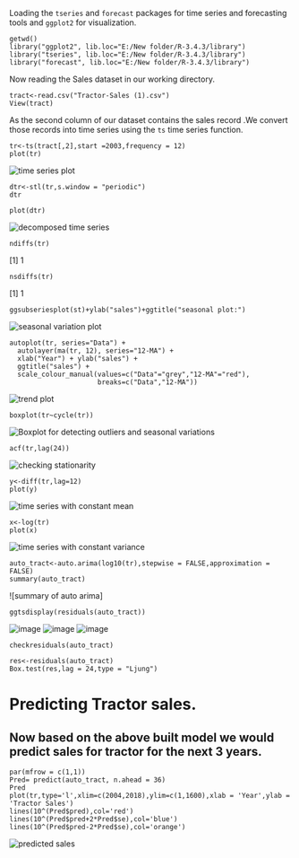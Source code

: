 Loading the `tseries` and `forecast` packages for time series and forecasting tools and `ggplot2` for visualization.
```{r}
getwd()
library("ggplot2", lib.loc="E:/New folder/R-3.4.3/library")
library("tseries", lib.loc="E:/New folder/R-3.4.3/library")
library("forecast", lib.loc="E:/New folder/R-3.4.3/library")
```
Now reading the Sales dataset in our working directory.
```{r}
tract<-read.csv("Tractor-Sales (1).csv")
View(tract)
```
As the second column of our dataset contains the sales record .We convert those records into time series using the `ts` time series function.
```{r}
tr<-ts(tract[,2],start =2003,frequency = 12)
plot(tr)
```
![time series plot](https://github.com/venusrohilla/Time-Series-and-Forecasting/blob/master/new%20folder/time%20series%20plot.png)
```{r}
dtr<-stl(tr,s.window = "periodic")
dtr
```

```{r}
plot(dtr)
```
![decomposed time series](https://github.com/venusrohilla/Time-Series-and-Forecasting/blob/master/new%20folder/decomposed%20series%20plot.png)
```{r}
ndiffs(tr)
```
[1] 1
```{r}
nsdiffs(tr)
```
[1] 1
```{r}
ggsubseriesplot(st)+ylab("sales")+ggtitle("seasonal plot:")
```
![seasonal variation plot](https://github.com/venusrohilla/Time-Series-and-Forecasting/blob/master/new%20folder/seasonal%20plot.png)
```{r}
autoplot(tr, series="Data") +
  autolayer(ma(tr, 12), series="12-MA") +
  xlab("Year") + ylab("sales") +
  ggtitle("sales") +
  scale_colour_manual(values=c("Data"="grey","12-MA"="red"),
                      breaks=c("Data","12-MA"))
```
![trend plot](https://github.com/venusrohilla/Time-Series-and-Forecasting/blob/master/new%20folder/plot%20for%20showing%20trend.png)
```{r}
boxplot(tr~cycle(tr))
```
![Boxplot for detecting outliers and seasonal variations](https://github.com/venusrohilla/Time-Series-and-Forecasting/blob/master/new%20folder/boxplot.png) 
```{r}
acf(tr,lag(24))
```
![checking stationarity](https://github.com/venusrohilla/Time-Series-and-Forecasting/blob/master/new%20folder/acf%204%20check%20stationar.png)
```{r}
y<-diff(tr,lag=12)
plot(y)
```
![time series with constant mean](https://github.com/venusrohilla/Time-Series-and-Forecasting/blob/master/new%20folder/removing%20trend.png)
```{r}
x<-log(tr)
plot(x)
```
![time series with constant variance](https://github.com/venusrohilla/Time-Series-and-Forecasting/blob/master/new%20folder/constant%20variance.png)
```{r}
auto_tract<-auto.arima(log10(tr),stepwise = FALSE,approximation = FALSE)
summary(auto_tract)
```
![summary of auto arima]
```{r}
ggtsdisplay(residuals(auto_tract))
```
![image](https://github.com/venusrohilla/Time-Series-and-Forecasting/blob/master/new%20folder/auto%20arima%20residual%20plot1.PNG)
![image](https://github.com/venusrohilla/Time-Series-and-Forecasting/blob/master/new%20folder/acf%20lag%20plot2.PNG)
![image](https://github.com/venusrohilla/Time-Series-and-Forecasting/blob/master/new%20folder/Capturauto%20arima%20pacf%20plot3.PNG)
```{r}
checkresiduals(auto_tract)
```

```{r}
res<-residuals(auto_tract)
Box.test(res,lag = 24,type = "Ljung")
```

# Predicting Tractor sales.
## Now based on the above built model we would predict sales for tractor for the next 3 years.
```{r}
par(mfrow = c(1,1))
Pred= predict(auto_tract, n.ahead = 36)
Pred
plot(tr,type='l',xlim=c(2004,2018),ylim=c(1,1600),xlab = 'Year',ylab = 'Tractor Sales')
lines(10^(Pred$pred),col='red')
lines(10^(Pred$pred+2*Pred$se),col='blue')
lines(10^(Pred$pred-2*Pred$se),col='orange')
```
![predicted sales](https://github.com/venusrohilla/Time-Series-and-Forecasting/blob/master/new%20folder/predicted%20graph.png)
